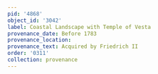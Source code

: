 ```yaml
---
pid: '4868'
object_id: '3042'
label: Coastal Landscape with Temple of Vesta
provenance_date: Before 1783
provenance_location:
provenance_text: Acquired by Friedrich II
order: '0311'
collection: provenance
---
```

